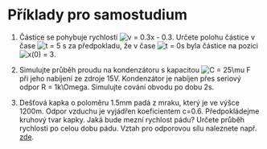 ﻿# Příklady pro samostudium

1. Částice se pohybuje rychlostí ![v = 0.3x - 0.3](https://render.githubusercontent.com/render/math?math=v%20%3D%200.3x%20-%200.3).
Určete polohu částice v čase ![t = 5](https://render.githubusercontent.com/render/math?math=t%20%3D%205) s za předpokladu, že v čase ![t = 0](https://render.githubusercontent.com/render/math?math=t%20%3D%200)s byla částice na pozici ![x(0) = 3](https://render.githubusercontent.com/render/math?math=x(0)%20%3D%203).

2. Simulujte průběh proudu na kondenzátoru s kapacitou ![C = 25\mu F](https://render.githubusercontent.com/render/math?math=C%20%3D%2025%5Cmu%20F) při jeho nabíjení ze zdroje 15V. Kondenzátor je nabíjen přes seriový odpor R = 1k\Omega. Simulujte cování obvodu po dobu 2s.


3. Dešťová kapka o poloměru 1.5mm padá z mraku, který je ve výšce 1200m. Odpor vzduchu je vyjádřen koeficientem c=0.6. Předpokládejme kruhový tvar kapky. Jaká bude mezní rychlost pádu? Určete průběh rychlosti po celou dobu pádu. Vztah pro odporovou sílu naleznete např. [zde](https://en.wikipedia.org/wiki/Drag_(physics)).
